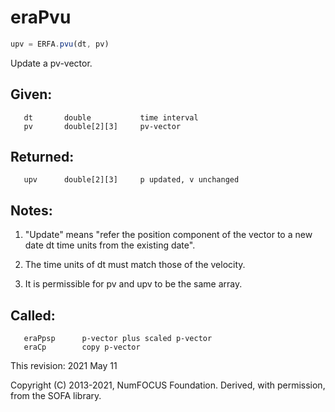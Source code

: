 # eraPvu

```js
upv = ERFA.pvu(dt, pv)
```

Update a pv-vector.

## Given:
```
   dt       double           time interval
   pv       double[2][3]     pv-vector
```

## Returned:
```
   upv      double[2][3]     p updated, v unchanged
```

## Notes:

1) "Update" means "refer the position component of the vector
   to a new date dt time units from the existing date".

2) The time units of dt must match those of the velocity.

3) It is permissible for pv and upv to be the same array.

## Called:
```
   eraPpsp      p-vector plus scaled p-vector
   eraCp        copy p-vector
```

This revision:  2021 May 11

Copyright (C) 2013-2021, NumFOCUS Foundation.
Derived, with permission, from the SOFA library.
